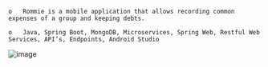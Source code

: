 
    o	Rommie is a mobile application that allows recording common expenses of a group and keeping debts. 
  
    o	Java, Spring Boot, MongoDB, Microservices, Spring Web, Restful Web Services, API’s, Endpoints, Android Studio

![image](https://github.com/user-attachments/assets/0a12d808-283c-4c6f-a007-946fa919f820)
